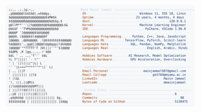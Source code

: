 <picture>
  <source srcset="https://raw.githubusercontent.com/mmazinjameel/mmazinjameel/main/dark_mode.svg?v=1741536524" media="(prefers-color-scheme: dark)">
  <img src="https://raw.githubusercontent.com/mmazinjameel/mmazinjameel/main/light_mode.svg?v=1741536524">
</picture>
